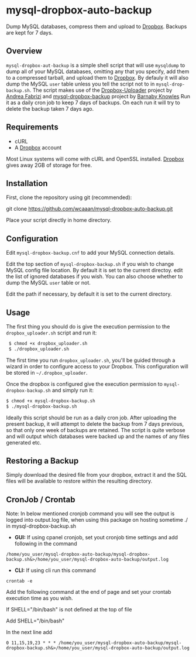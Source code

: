 # mysql-dropbox-auto-backup

Dump MySQL databases, compress them and upload to [Dropbox]. Backups are kept for 7 days.

## Overview

`mysql-dropbox-aut-backup` is a simple shell script that will use `mysqldump` to dump all of your MySQL databases, omitting any that you specify, add them to a compressed tarball, and upload them to [Dropbox]. By defauly it will also dump the MySQL `user` table unless you tell the script not to in `mysql-drop-backup.sh`. The script makes use of the [Dropbox-Uploader] project by [Andrea Fabrizi] and [mysql-dropbox-backup] project by [Barnaby Knowles] Run it as a daily cron job to keep 7 days of backups. On each run it will try to delete the backup taken 7 days ago.

## Requirements

* cURL
* A [Dropbox] account

Most Linux systems will come with cURL and OpenSSL installed. [Dropbox] gives away 2GB of storage for free.

## Installation

First, clone the repository using git (recommended):
  
  git clone https://github.com/wcaaan/mysql-dropbox-auto-backup.git

Place your script directly in home directory.

## Configuration

Edit `mysql-dropbox-backup.cnf` to add your MySQL connection details.

Edit the top section of `mysql-dropbox-backup.sh` if you wish to change MySQL config file location. By default it is set to the current directoy. edit the list of ignored databases if you wish. You can also choose whether to dump the MySQL `user` table or not.

Edit the path if necessary, by default it is set to the current directory.

## Usage

The first thing you should do is give the execution permission to the `dropbox_uploader.sh` script and run it:

```bash
 $ chmod +x dropbox_uploader.sh
 $ ./dropbox_uploader.sh
```

The first time you run `dropbox_uploader.sh`, you'll be guided through a wizard in order to configure access to your Dropbox. This configuration will be stored in `~/.dropbox_uploader`. 

Once the dropbox is configured give the execution permission to `mysql-dropbox-backup.sh` and simply run it:

```bash
$ chmod +x mysql-dropbox-backup.sh
$ ./mysql-dropbox-backup.sh
```


Ideally this script should be run as a daily cron job. After uploading the present backup, it will attempt to delete the backup from 7 days previous, so that only one week of backups are retained. The script is quite verbose and will output which databases were backed up and the names of any files generated etc.

## Restoring a Backup

Simply download the desired file from your dropbox, extract it and the SQL files will be available to restore within the resulting directory.

## CronJob / Crontab

Note: In below mentioned cronjob command you will see the output is logged into output.log file, when using this package on hosting sometime ./ in mysql-dropbox-backup.sh

* **GUI:** If using cpanel cronjob, set yout cronjob time settings and add following in the command

```
/home/you_user/mysql-dropbox-auto-backup/mysql-dropbox-backup.sh&>/home/you_user/mysql-dropbox-auto-backup/output.log
```

* **CLI:** If using cli run this command 
```
crontab -e 
```

Add the following command at the end of page and set your crontab execution time as you wish.

If SHELL="/bin/bash" is not defined at the top of file

Add SHELL="/bin/bash"

In the next line add

```
0 11,15,19,23 * * * /home/you_user/mysql-dropbox-auto-backup/mysql-dropbox-backup.sh&>/home/you_user/mysql-dropbox-auto-backup/output.log
```

   [Dropbox]: <https://www.dropbox.com>
   [Dropbox-Uploader]: <https://github.com/andreafabrizi/Dropbox-Uploader>
   [Andrea Fabrizi]: <https://github.com/andreafabrizi>
   [mysql-dropbox-backup]: <https://github.com/barns101/mysql-dropbox-backup>
   [Barnaby Knowles]: <https://github.com/barns101>